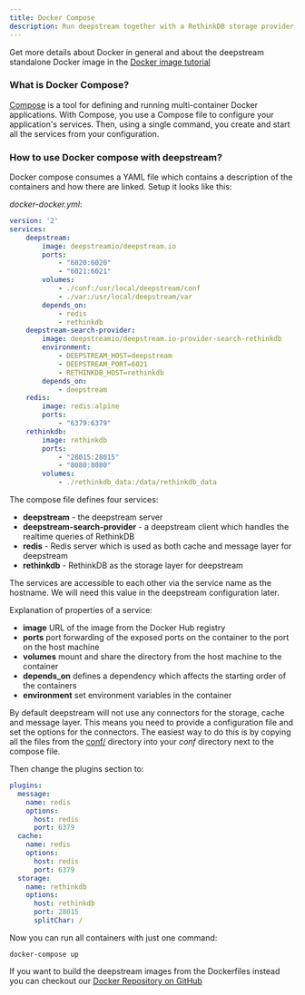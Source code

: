 ```yaml
---
title: Docker Compose
description: Run deepstream together with a RethinkDB storage provider, a Redis cache provider and a RethinkDB search provider which allows to subscribe to realtime queries.
---
```


Get more details about Docker in general and about the deepstream standalone Docker image in the [Docker&nbsp;image&nbsp;tutorial](../other-docker-image/)

### What is Docker Compose?

[Compose](https://docs.docker.com/compose/) is a tool for defining and running multi-container Docker applications. With Compose, you use a Compose file to configure your application's services. Then, using a single command, you create and start all the services from your configuration.

### How to use Docker compose with deepstream?

Docker compose consumes a YAML file which contains a description of the containers and how there are linked.
Setup it looks like this:

_docker-docker.yml_:

```yaml
version: '2'
services:
    deepstream:
        image: deepstreamio/deepstream.io
        ports:
            - "6020:6020"
            - "6021:6021"
        volumes:
            - ./conf:/usr/local/deepstream/conf
            - ./var:/usr/local/deepstream/var
        depends_on:
            - redis
            - rethinkdb
    deepstream-search-provider:
        image: deepstreamio/deepstream.io-provider-search-rethinkdb
        environment:
            - DEEPSTREAM_HOST=deepstream
            - DEEPSTREAM_PORT=6021
            - RETHINKDB_HOST=rethinkdb
        depends_on:
            - deepstream
    redis:
        image: redis:alpine
        ports:
            - "6379:6379"
    rethinkdb:
        image: rethinkdb
        ports:
            - "28015:28015"
            - "8080:8080"
        volumes:
            - ./rethinkdb_data:/data/rethinkdb_data
```

The compose file defines four services:

- __deepstream__ - the deepstream server
- __deepstream-search-provider__ - a deepstream client which handles the realtime queries of RethinkDB
- __redis__ - Redis server which is used as both cache and message layer for deepstream
- __rethinkdb__ - RethinkDB as the storage layer for deepstream

The services are accessible to each other via the service name as the hostname. We will need this value in
the deepstream configuration later.

Explanation of properties of a service:
  - __image__ URL of the image from the Docker Hub registry
  - __ports__ port forwarding of the exposed ports on the container to the port on the host machine
  - __volumes__ mount and share the directory from the host machine to the container
  - __depends_on__ defines a dependency which affects the starting order of the containers
  - __environment__ set environment variables in the container


By default deepstream will not use any connectors for the storage, cache and message layer.
This means you need to provide a configuration file and set the options for the connectors.
The easiest way to do this is by copying all the files from the [conf/](https://github.com/deepstreamIO/deepstream.io/tree/master/conf) directory into your _conf_ directory next to the compose file.

Then change the plugins section to:

```yaml
plugins:
  message:
    name: redis
    options:
      host: redis
      port: 6379
  cache:
    name: redis
    options:
      host: redis
      port: 6379
  storage:
    name: rethinkdb
    options:
      host: rethinkdb
      port: 28015
      splitChar: /
```

Now you can run all containers with just one command:

```
docker-compose up
```

If you want to build the deepstream images from the Dockerfiles instead you can checkout
our [Docker Repository on GitHub](https://github.com/deepstreamIO/docker)
